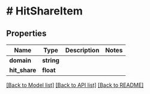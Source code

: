 # # HitShareItem

## Properties

Name | Type | Description | Notes
------------ | ------------- | ------------- | -------------
**domain** | **string** |  |
**hit_share** | **float** |  |

[[Back to Model list]](../../README.md#models) [[Back to API list]](../../README.md#endpoints) [[Back to README]](../../README.md)
